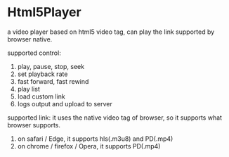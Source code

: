 # Html5Player
a video player based on html5 video tag, can play the link supported by browser native.

supported control:
1. play, pause, stop, seek
2. set playback rate
3. fast forward, fast rewind
4. play list
5. load custom link
6. logs output and upload to server

supported link:
it uses the native video tag of browser, so it supports what browser supports.
1. on safari / Edge, it supports hls(.m3u8) and PD(.mp4)
2. on chrome / firefox / Opera, it supports PD(.mp4)

